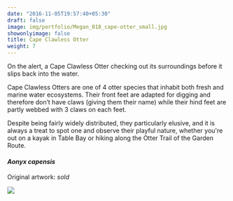 ```yaml
---
date: "2016-11-05T19:57:40+05:30"
draft: false
image: img/portfolio/Megan_018_cape-otter_small.jpg
showonlyimage: false
title: Cape Clawless Otter
weight: 7
---
```


On the alert, a Cape Clawless Otter checking out its surroundings before it slips back into the water.

<!--more-->

Cape Clawless Otters are one of 4 otter species that inhabit both fresh and marine water ecosystems. Their front feet are adapted for digging and therefore don’t have claws (giving them their name) while their hind feet are partly webbed with 3 claws on each feet.

Despite being fairly widely distributed, they particularly elusive, and it is always a treat to spot one and observe their playful nature, whether you're out on a kayak in Table Bay or hiking along the Otter Trail of the Garden Route. 

#### *Aonyx capensis*
Original artwork: *sold*

![][1]

[1]: /img/portfolio/Megan_018_cape-otter.png
